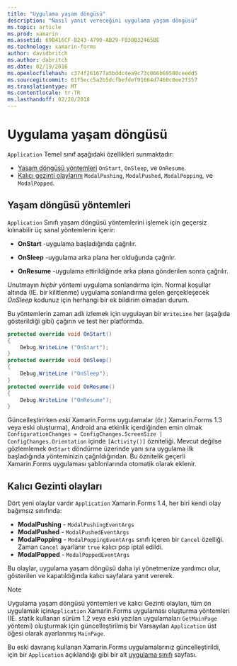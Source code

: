 ```yaml
---
title: "Uygulama yaşam döngüsü"
description: "Nasıl yanıt vereceğini uygulama yaşam döngüsü"
ms.topic: article
ms.prod: xamarin
ms.assetid: 69B416CF-B243-4790-AB29-F030B32465BE
ms.technology: xamarin-forms
author: davidbritch
ms.author: dabritch
ms.date: 02/19/2016
ms.openlocfilehash: c374f261677a5bddc4ea9c73c066b69580ceedd5
ms.sourcegitcommit: 61f5ecc5a2b5dcfbefdef91664d7460c0ee2f357
ms.translationtype: MT
ms.contentlocale: tr-TR
ms.lasthandoff: 02/28/2018
---
```

# <a name="app-lifecycle"></a>Uygulama yaşam döngüsü

`Application` Temel sınıf aşağıdaki özellikleri sunmaktadır:

* [Yaşam döngüsü yöntemleri](#Lifecycle_Methods) `OnStart`, `OnSleep`, ve `OnResume`.
* [Kalıcı gezinti olaylarını](#modal) `ModalPushing`, `ModalPushed`, `ModalPopping`, ve `ModalPopped`.

<a name="Lifecycle_Methods" />

## <a name="lifecycle-methods"></a>Yaşam döngüsü yöntemleri

`Application` Sınıfı yaşam döngüsü yöntemlerini işlemek için geçersiz kılınabilir üç sanal yöntemlerini içerir:

* **OnStart** -uygulama başladığında çağrılır.

* **OnSleep** -uygulama arka plana her olduğunda çağrılır.

* **OnResume** -uygulama ettirildiğinde arka plana gönderilen sonra çağrılır.

Unutmayın *hiçbir* yöntemi uygulama sonlandırma için.
Normal koşullar altında (IE. bir kilitlenme) uygulama sonlandırma gelen gerçekleşecek *OnSleep* kodunuz için herhangi bir ek bildirim olmadan durum.

Bu yöntemlerin zaman adlı izlemek için uygulayan bir `WriteLine` her (aşağıda gösterildiği gibi) çağırın ve test her platformda.

```csharp
protected override void OnStart()
{
    Debug.WriteLine ("OnStart");
}
protected override void OnSleep()
{
    Debug.WriteLine ("OnSleep");
}
protected override void OnResume()
{
    Debug.WriteLine ("OnResume");
}
```

Güncelleştirirken *eski* Xamarin.Forms uygulamalar (ör.) Xamarin.Forms 1.3 veya eski oluşturma), Android ana etkinlik içerdiğinden emin olmak `ConfigurationChanges = ConfigChanges.ScreenSize | ConfigChanges.Orientation` içinde `[Activity()]` özniteliği. Mevcut değilse gözlemlemek `OnStart` döndürme üzerinde yanı sıra uygulama ilk başladığında yönteminizin çağrıldığından. Bu öznitelik geçerli Xamarin.Forms uygulaması şablonlarında otomatik olarak eklenir.

<a name="modal" />

## <a name="modal-navigation-events"></a>Kalıcı Gezinti olayları

Dört yeni olaylar vardır `Application` Xamarin.Forms 1.4, her biri kendi olay bağımsız sınıfında:

* **ModalPushing** - `ModalPushingEventArgs`
* **ModalPushed** - `ModalPushedEventArgs`
* **ModalPopping** - `ModalPoppingEventArgs` sınıfı içeren bir `Cancel` özelliği. Zaman `Cancel` ayarlanır `true` kalıcı pop iptal edildi.
* **ModalPopped** - `ModalPoppedEventArgs`

Bu olaylar, uygulama yaşam döngüsü daha iyi yönetmenize yardımcı olur, gösterilen ve kapatıldığında kalıcı sayfalara yanıt vererek.

> [!NOTE]
> Uygulama yaşam döngüsü yöntemleri ve kalıcı Gezinti olayları, tüm ön uygulamak için`Application` Xamarin.Forms uygulaması oluşturma yöntemleri (IE. statik kullanan sürüm 1.2 veya eski yazılan uygulamaları `GetMainPage` yöntemi) oluşturmak için güncelleştirilmiş bir Varsayılan `Application` üst öğesi olarak ayarlanmış `MainPage`.
>
> Bu eski davranış kullanan Xamarin.Forms uygulamalarınız güncelleştirildi, için bir `Application` açıklandığı gibi bir alt [uygulama sınıfı](~/xamarin-forms/app-fundamentals/application-class.md) sayfası.
